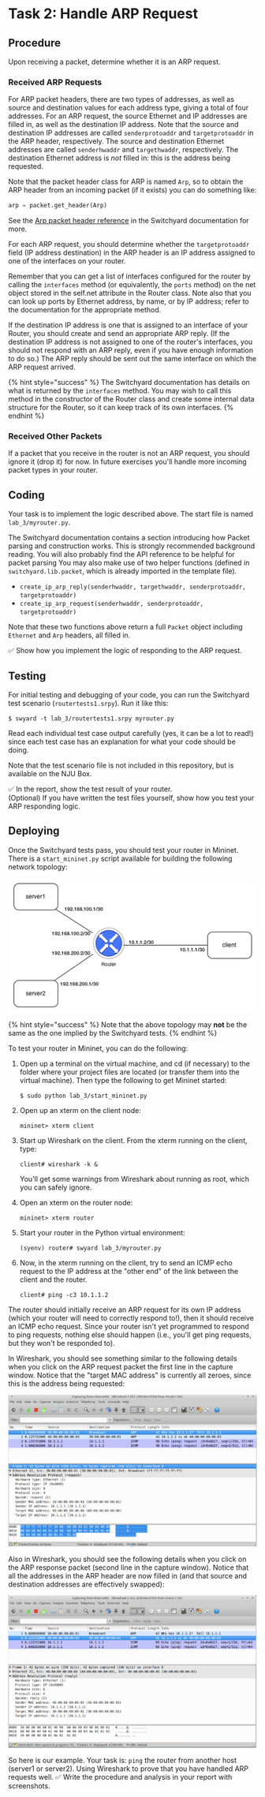 # Task 2: Handle ARP Request

## Procedure

Upon receiving a packet, determine whether it is an ARP request.

### Received ARP Requests

For ARP packet headers, there are two types of addresses, as well as source and destination values for each address type, giving a total of four addresses. For an ARP request, the source Ethernet and IP addresses are filled in, as well as the destination IP address. Note that the source and destination IP addresses are called `senderprotoaddr` and `targetprotoaddr` in the ARP header, respectively. The source and destination Ethernet addresses are called `senderhwaddr` and `targethwaddr`, respectively. The destination Ethernet address is _not_ filled in: this is the address being requested.

Note that the packet header class for ARP is named `Arp`, so to obtain the ARP header from an incoming packet \(if it exists\) you can do something like:

```python
arp = packet.get_header(Arp)
```

See the [Arp packet header reference](https://pavinberg.gitee.io/switchyard/reference.html#arp-address-resolution-protocol-header) in the Switchyard documentation for more.

For each ARP request, you should determine whether the `targetprotoaddr` field \(IP address destination\) in the ARP header is an IP address assigned to one of the interfaces on your router.

Remember that you can get a list of interfaces configured for the router by calling the `interfaces` method \(or equivalently, the `ports` method\) on the net object stored in the self.net attribute in the Router class. Note also that you can look up ports by Ethernet address, by name, or by IP address; refer to the documentation for the appropriate method.

If the destination IP address is one that is assigned to an interface of your Router, you should create and send an appropriate ARP reply. \(If the destination IP address is not assigned to one of the router's interfaces, you should not respond with an ARP reply, even if you have enough information to do so.\) The ARP reply should be sent out the same interface on which the ARP request arrived.

{% hint style="success" %}
The Switchyard documentation has details on what is returned by the `interfaces` method. You may wish to call this method in the constructor of the Router class and create some internal data structure for the Router, so it can keep track of its own interfaces.
{% endhint %}

### Received Other Packets

If a packet that you receive in the router is not an ARP request, you should ignore it \(drop it\) for now. In future exercises you'll handle more incoming packet types in your router.

## Coding

Your task is to implement the logic described above. The start file is named `lab_3/myrouter.py`.

The Switchyard documentation contains a section introducing how Packet parsing and construction works. This is strongly recommended background reading. You will also probably find the API reference to be helpful for packet parsing You may also make use of two helper functions \(defined in `switchyard.lib.packet`, which is already imported in the template file\).

* `create_ip_arp_reply(senderhwaddr, targethwaddr, senderprotoaddr, targetprotoaddr)`
* `create_ip_arp_request(senderhwaddr, senderprotoaddr, targetprotoaddr)`

Note that these two functions above return a full `Packet` object including `Ethernet` and `Arp` headers, all filled in.

✅ Show how you implement the logic of responding to the ARP request.

## Testing

For initial testing and debugging of your code, you can run the Switchyard test scenario \(`routertests1.srpy`\). Run it like this:

```text
$ swyard -t lab_3/routertests1.srpy myrouter.py
```

Read each individual test case output carefully \(yes, it can be a lot to read!\) since each test case has an explanation for what your code should be doing.

Note that the test scenario file is not included in this repository, but is available on the NJU Box.

✅ In the report, show the test result of your router.  
\(Optional\) If you have written the test files yourself, show how you test your ARP responding logic.

## Deploying

Once the Switchyard tests pass, you should test your router in Mininet. There is a `start_mininet.py` script available for building the following network topology:

![router topology](../../.gitbook/assets/router_topology.png)

{% hint style="success" %}
Note that the above topology may **not** be the same as the one implied by the Switchyard tests.
{% endhint %}

To test your router in Mininet, you can do the following:

1. Open up a terminal on the virtual machine, and cd \(if necessary\) to the folder where your project files are located \(or transfer them into the virtual machine\). Then type the following to get Mininet started:

   ```text
   $ sudo python lab_3/start_mininet.py
   ```

2. Open up an xterm on the client node:

   ```text
   mininet> xterm client
   ```

3. Start up Wireshark on the client. From the xterm running on the client, type:

   ```text
   client# wireshark -k &
   ```

   You'll get some warnings from Wireshark about running as root, which you can safely ignore.

4. Open an xterm on the router node:

   ```text
   mininet> xterm router
   ```

5. Start your router in the Python virtual environment:

   ```text
   (syenv) router# swyard lab_3/myrouter.py
   ```

6. Now, in the xterm running on the client, try to send an ICMP echo request to the IP address at the "other end" of the link between the client and the router.

   ```text
   client# ping -c3 10.1.1.2
   ```

The router should initially receive an ARP request for its own IP address \(which your router will need to correctly respond to!\), then it should receive an ICMP echo request. Since your router isn't yet programmed to respond to ping requests, nothing else should happen \(i.e., you'll get ping requests, but they won't be responded to\).

In Wireshark, you should see something similar to the following details when you click on the ARP request packet the first line in the capture window. Notice that the "target MAC address" is currently all zeroes, since this is the address being requested:

![router pcap 1](../../.gitbook/assets/router1_pcap1.png)

Also in Wireshark, you should see the following details when you click on the ARP response packet \(second line in the capture window\). Notice that all the addresses in the ARP header are now filled in \(and that source and destination addresses are effectively swapped\):

![router pcap 2](../../.gitbook/assets/router1_pcap2.png)

So here is our example. Your task is: `ping` the router from another host \(server1 or server2\). Using Wireshark to prove that you have handled ARP requests well. ✅ Write the procedure and analysis in your report with screenshots.


